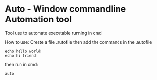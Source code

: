 # Auto - Window commandline Automation tool

 Tool use to automate executable running in cmd

How to use:
Create a file .autofile then add the commands in the .autofile
```
echo hello world!
echo hi friend
```

then run in cmd:
```
auto
```


